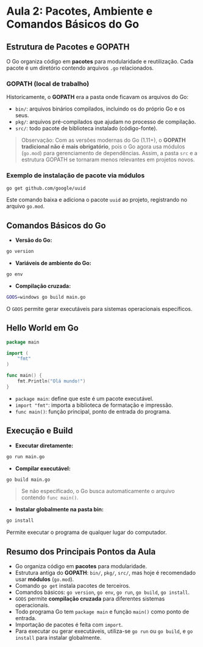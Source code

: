 # Aula 2: Pacotes, Ambiente e Comandos Básicos do Go

## Estrutura de Pacotes e GOPATH

O Go organiza código em **pacotes** para modularidade e reutilização. Cada pacote é um diretório contendo arquivos `.go` relacionados.

### GOPATH (local de trabalho)

Historicamente, o **GOPATH** era a pasta onde ficavam os arquivos do Go:

* `bin/`: arquivos binários compilados, incluindo os do próprio Go e os seus.
* `pkg/`: arquivos pré-compilados que ajudam no processo de compilação.
* `src/`: todo pacote de biblioteca instalado (código-fonte).

> Observação: Com as versões modernas do Go (1.11+), o **GOPATH tradicional não é mais obrigatório**, pois o Go agora usa módulos (`go.mod`) para gerenciamento de dependências. Assim, a pasta `src` e a estrutura GOPATH se tornaram menos relevantes em projetos novos.

### Exemplo de instalação de pacote via módulos

```bash
go get github.com/google/uuid
```

Este comando baixa e adiciona o pacote `uuid` ao projeto, registrando no arquivo `go.mod`.

## Comandos Básicos do Go

* **Versão do Go:**

```bash
go version
```

* **Variáveis de ambiente do Go:**

```bash
go env
```

* **Compilação cruzada:**

```bash
GOOS=windows go build main.go
```

O `GOOS` permite gerar executáveis para sistemas operacionais específicos.

## Hello World em Go

```go
package main

import (
    "fmt"
)

func main() {
    fmt.Println("Olá mundo!")
}
```

* `package main`: define que este é um pacote executável.
* `import "fmt"`: importa a biblioteca de formatação e impressão.
* `func main()`: função principal, ponto de entrada do programa.

## Execução e Build

* **Executar diretamente:**

```bash
go run main.go
```

* **Compilar executável:**

```bash
go build main.go
```

> Se não especificado, o Go busca automaticamente o arquivo contendo `func main()`.

* **Instalar globalmente na pasta bin:**

```bash
go install
```

Permite executar o programa de qualquer lugar do computador.

## Resumo dos Principais Pontos da Aula

* Go organiza código em **pacotes** para modularidade.
* Estrutura antiga do **GOPATH**: `bin/`, `pkg/`, `src/`, mas hoje é recomendado usar **módulos** (`go.mod`).
* Comando `go get` instala pacotes de terceiros.
* Comandos básicos: `go version`, `go env`, `go run`, `go build`, `go install`.
* `GOOS` permite **compilação cruzada** para diferentes sistemas operacionais.
* Todo programa Go tem `package main` e função `main()` como ponto de entrada.
* Importação de pacotes é feita com `import`.
* Para executar ou gerar executáveis, utiliza-se `go run` ou `go build`, e `go install` para instalar globalmente.
